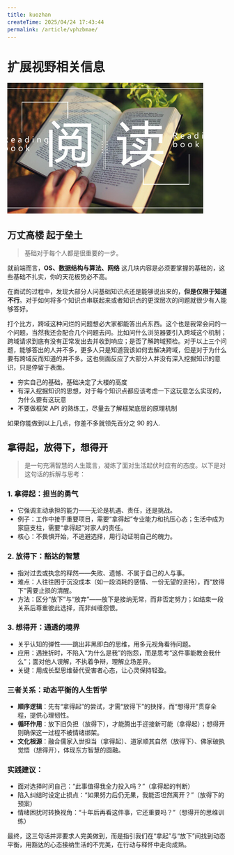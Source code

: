```yaml
---
title: kuozhan
createTime: 2025/04/24 17:43:44
permalink: /article/vphzbmae/
---
```

# 扩展视野相关信息

![An image](./../public/imgs/read.jpeg)

## 万丈高楼 起于垒土

> 基础对于每个人都是很重要的一步。

就前端而言，**OS、数据结构与算法、网络** 这几块内容是必须要掌握的基础的，这些基础不扎实，你的天花板势必不高。

在面试的过程中，发现大部分人问基础知识点还是能够说出来的，**但是仅限于知道 不行**。对于如何将多个知识点串联起来或者知识点的更深层次的问题就很少有人能够答好。

打个比方，跨域这种问烂的问题想必大家都能答出点东西。这个也是我常会问的一个问题，当然我还会配合几个问题去问。比如问什么浏览器要引入跨域这个机制；跨域请求到底有没有正常发出去并收到响应；是否了解跨域预检。对于以上三个问题，能够答出的人并不多，更多人只是知道我该如何去解决跨域，但是对于为什么要有跨域反而知道的并不多。这也侧面反应了大部分人并没有深入挖掘知识的意识，只是停留于表面。

- 夯实自己的基础，基础决定了大楼的高度
- 有深入挖掘知识的思想，对于每个知识点都应该考虑一下这玩意怎么实现的，为什么要有这玩意
- 不要做框架 API 的熟练工，尽量去了解框架底层的原理机制

如果你能做到以上几点，你差不多就领先百分之 90 的人.

## 拿得起，放得下，想得开

>是一句充满智慧的人生箴言，凝练了面对生活起伏时应有的态度。以下是对这句话的拆解与思考：

### 1. 拿得起：担当的勇气

- 它强调主动承担的能力——无论是机遇、责任，还是挑战。
- 例子：工作中接手重要项目，需要“拿得起”专业能力和抗压心态；生活中成为家庭支柱，需要“拿得起”对家人的责任。
- 核心：不畏惧开始，不逃避选择，用行动证明自己的魄力。

### 2. 放得下：豁达的智慧

- 指对过去或执念的释然——失败、遗憾、不属于自己的人与事。
- 难点：人往往困于沉没成本（如一段消耗的感情、一份无望的坚持），而“放得下”需要止损的清醒。
- 方法：区分“放下”与“放弃”——放下是接纳无常，而非否定努力；如结束一段关系后尊重彼此选择，而非纠缠怨恨。

### 3. 想得开：通透的境界

- 关乎认知的弹性——跳出非黑即白的思维，用多元视角看待问题。
- 应用：遇挫折时，不陷入“为什么是我”的抱怨，而是思考“这件事能教会我什么”；面对他人误解，不执着争辩，理解立场差异。
- 关键：用成长型思维替代受害者心态，让心灵保持轻盈。

### 三者关系：动态平衡的人生哲学

- **顺序逻辑**：先有“拿得起”的尝试，才需“放得下”的抉择，而“想得开”贯穿全程，提供心理韧性。
- **循环作用**：放下旧负担（放得下），才能腾出手迎接新可能（拿得起）；想得开则确保这一过程不被情绪绑架。
- **文化根源**：融合儒家入世担当（拿得起）、道家顺其自然（放得下）、佛家破执觉悟（想得开），体现东方智慧的圆融。

### 实践建议：

- 面对选择时问自己：“此事值得我全力投入吗？”（拿得起的判断）
- 陷入纠结时设定止损点：“如果努力后仍无果，我能否坦然离开？”（放得下的预案）
- 情绪困扰时转换视角：“十年后再看这件事，它还重要吗？”（想得开的思维训练）

最终，这三句话并非要求人完美做到，而是指引我们在“拿起”与“放下”间找到动态平衡，用豁达的心态接纳生活的不完美，在行动与释怀中走向成熟。
